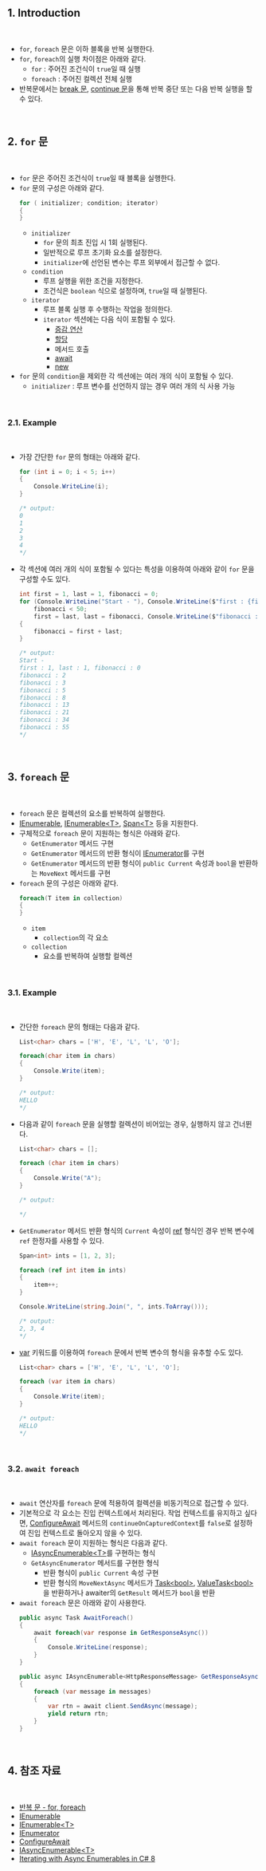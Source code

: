 ## 1. Introduction

<br>

- `for`, `foreach` 문은 이하 블록을 반복 실행한다.
- `for`, `foreach`의 실행 차이점은 아래와 같다.
    - `for` : 주어진 조건식이 `true`일 때 실행
    - `foreach` : 주어진 컬렉션 전체 실행
- 반복문에서는 [break 문](https://learn.microsoft.com/ko-kr/dotnet/csharp/language-reference/statements/jump-statements#the-break-statement), [continue 문](https://learn.microsoft.com/ko-kr/dotnet/csharp/language-reference/statements/jump-statements#the-continue-statement)을 통해 반복 중단 또는 다음 반복 실행을 할 수 있다.

<br>

## 2. `for` 문

<br>

- `for` 문은 주어진 조건식이 `true`일 때 블록을 실행한다.
- `for` 문의 구성은 아래와 같다.
    ```cs
    for ( initializer; condition; iterator)
    {
    }
    ```
    - `initializer`
        - `for` 문의 최초 진입 시 1회 실행된다.
        - 일반적으로 루프 초기화 요소를 설정한다.
        - `initializer`에 선언된 변수는 루프 외부에서 접근할 수 없다.
    - `condition`
        - 루프 실행을 위한 조건을 지정한다.
        - 조건식은 `boolean` 식으로 설정하며, `true`일 때 실행된다.
    - `iterator`
        - 루프 블록 실행 후 수행하는 작업을 정의한다.
        - `iterator` 섹션에는 다음 식이 포함될 수 있다.
            - [증감 연산](https://peponi-paradise.tistory.com/entry/C-Language-Arithmetic-operator#%EC%A6%9D%EA%B0%90%20%EC%97%B0%EC%82%B0%EC%9E%90-1)
            - [할당](https://peponi-paradise.tistory.com/entry/C-Language-Assignment-operator)
            - 메서드 호출
            - [await](https://peponi-paradise.tistory.com/entry/C-Language-Async-Await)
            - [new](https://peponi-paradise.tistory.com/entry/C-Language-New-operator)
- `for` 문의 `condition`을 제외한 각 섹션에는 여러 개의 식이 포함될 수 있다.
    - `initializer` : 루프 변수를 선언하지 않는 경우 여러 개의 식 사용 가능

<br>

### 2.1. Example

<br>

- 가장 간단한 `for` 문의 형태는 아래와 같다.
    ```cs
    for (int i = 0; i < 5; i++)
    {
        Console.WriteLine(i);
    }

    /* output:
    0
    1
    2
    3
    4
    */
    ```
- 각 섹션에 여러 개의 식이 포함될 수 있다는 특성을 이용하여 아래와 같이 `for` 문을 구성할 수도 있다.
    ```cs
    int first = 1, last = 1, fibonacci = 0;
    for (Console.WriteLine("Start - "), Console.WriteLine($"first : {first}, last : {last}, fibonacci : {fibonacci}");
        fibonacci < 50;
        first = last, last = fibonacci, Console.WriteLine($"fibonacci : {fibonacci}"))
    {
        fibonacci = first + last;
    }

    /* output:
    Start -
    first : 1, last : 1, fibonacci : 0
    fibonacci : 2
    fibonacci : 3
    fibonacci : 5
    fibonacci : 8
    fibonacci : 13
    fibonacci : 21
    fibonacci : 34
    fibonacci : 55
    */
    ```

<br>

## 3. `foreach` 문

<br>

- `foreach` 문은 컬렉션의 요소를 반복하여 실행한다.
- [IEnumerable](https://learn.microsoft.com/ko-kr/dotnet/api/system.collections.ienumerable), [IEnumerable\<T>](https://learn.microsoft.com/ko-kr/dotnet/api/system.collections.generic.ienumerable-1), [Span\<T>](https://learn.microsoft.com/ko-kr/dotnet/api/system.span-1) 등을 지원한다.
- 구체적으로 `foreach` 문이 지원하는 형식은 아래와 같다.
    - `GetEnumerator` 메서드 구현
    - `GetEnumerator` 메서드의 반환 형식이 [IEnumerator](https://learn.microsoft.com/ko-kr/dotnet/api/system.collections.ienumerator?view=net-8.0)를 구현
    - `GetEnumerator` 메서드의 반환 형식이 `public Current` 속성과 `bool`을 반환하는 `MoveNext` 메서드를 구현
- `foreach` 문의 구성은 아래와 같다.
    ```cs
    foreach(T item in collection)
    { 
    }
    ```
    - `item`
        - `collection`의 각 요소
    - `collection`
        - 요소를 반복하여 실행할 컬렉션

<br>

### 3.1. Example

<br>

- 간단한 `foreach` 문의 형태는 다음과 같다.
    ```cs
    List<char> chars = ['H', 'E', 'L', 'L', 'O'];

    foreach(char item in chars)
    {
        Console.Write(item);
    }

    /* output:
    HELLO
    */
    ```
- 다음과 같이 `foreach` 문을 실행할 컬렉션이 비어있는 경우, 실행하지 않고 건너뛴다.
    ```cs
    List<char> chars = [];

    foreach (char item in chars)
    {
        Console.Write("A");
    }

    /* output:

    */
    ```
- `GetEnumerator` 메서드 반환 형식의 `Current` 속성이 [ref](https://peponi-paradise.tistory.com/entry/C-Language-Ref-keyword-Parameter-modifier) 형식인 경우 반복 변수에 `ref` 한정자를 사용할 수 있다.
    ```cs
    Span<int> ints = [1, 2, 3];

    foreach (ref int item in ints)
    {
        item++;
    }

    Console.WriteLine(string.Join(", ", ints.ToArray()));

    /* output:
    2, 3, 4
    */
    ```
- [var](https://peponi-paradise.tistory.com/entry/C-Language-implicitly-typed-local-variables-var) 키워드를 이용하여 `foreach` 문에서 반복 변수의 형식을 유추할 수도 있다.
    ```cs
    List<char> chars = ['H', 'E', 'L', 'L', 'O'];

    foreach (var item in chars)
    {
        Console.Write(item);
    }

    /* output:
    HELLO
    */
    ```

<br>

### 3.2. `await foreach`

<br>

- `await` 연산자를 `foreach` 문에 적용하여 컬렉션을 비동기적으로 접근할 수 있다.
- 기본적으로 각 요소는 진입 컨텍스트에서 처리된다.
    작업 컨텍스트를 유지하고 싶다면, [ConfigureAwait](https://learn.microsoft.com/ko-kr/dotnet/api/system.threading.tasks.taskasyncenumerableextensions.configureawait) 메서드의 `continueOnCapturedContext`를 `false`로 설정하여 진입 컨텍스트로 돌아오지 않을 수 있다.
- `await foreach` 문이 지원하는 형식은 다음과 같다.
    - [IAsyncEnumerable\<T>](https://learn.microsoft.com/ko-kr/dotnet/api/system.collections.generic.iasyncenumerable-1)를 구현하는 형식
    - `GetAsyncEnumerator` 메서드를 구현한 형식
        - 반환 형식이 `public Current` 속성 구현
        - 반환 형식의 `MoveNextAsync` 메서드가 [Task\<bool>](), [ValueTask\<bool>]()을 반환하거나 awaiter의 `GetResult` 메서드가 `bool`을 반환
- `await foreach` 문은 아래와 같이 사용한다.
    ```cs
    public async Task AwaitForeach()
    {
        await foreach(var response in GetResponseAsync())
        {
            Console.WriteLine(response);
        }
    }

    public async IAsyncEnumerable<HttpResponseMessage> GetResponseAsync(List<HttpRequestMessage> messages)
    {
        foreach (var message in messages)
        {
            var rtn = await client.SendAsync(message);
            yield return rtn;
        }
    }
    ```

<br>

## 4. 참조 자료

<br>

- [반복 문 - for, foreach](https://learn.microsoft.com/ko-kr/dotnet/csharp/language-reference/statements/iteration-statements)
- [IEnumerable](https://learn.microsoft.com/ko-kr/dotnet/api/system.collections.ienumerable)
- [IEnumerable\<T>](https://learn.microsoft.com/ko-kr/dotnet/api/system.collections.generic.ienumerable-1)
- [IEnumerator](https://learn.microsoft.com/ko-kr/dotnet/api/system.collections.ienumerator?view=net-8.0)
- [ConfigureAwait](https://learn.microsoft.com/ko-kr/dotnet/api/system.threading.tasks.taskasyncenumerableextensions.configureawait)
- [IAsyncEnumerable\<T>](https://learn.microsoft.com/ko-kr/dotnet/api/system.collections.generic.iasyncenumerable-1)
- [Iterating with Async Enumerables in C# 8](https://learn.microsoft.com/en-us/archive/msdn-magazine/2019/november/csharp-iterating-with-async-enumerables-in-csharp-8)